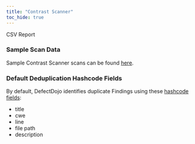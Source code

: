 ```yaml
---
title: "Contrast Scanner"
toc_hide: true
---
```

CSV Report

### Sample Scan Data
Sample Contrast Scanner scans can be found [here](https://github.com/DefectDojo/django-DefectDojo/tree/master/unittests/scans/contrast).

### Default Deduplication Hashcode Fields
By default, DefectDojo identifies duplicate Findings using these [hashcode fields](https://docs.defectdojo.com/en/working_with_findings/finding_deduplication/about_deduplication/):

- title
- cwe
- line
- file path
- description
